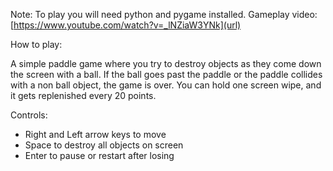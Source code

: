 Note: To play you will need python and pygame installed.
Gameplay video: [https://www.youtube.com/watch?v=_lNZiaW3YNk](url)

How to play:

A simple paddle game where you try to destroy objects
as they come down the screen with a ball. If the ball
goes past the paddle or the paddle collides with a
non ball object, the game is over. You can hold one
screen wipe, and it gets replenished every 20 points.

Controls:
- Right and Left arrow keys to move
- Space to destroy all objects on screen
- Enter to pause or restart after losing
